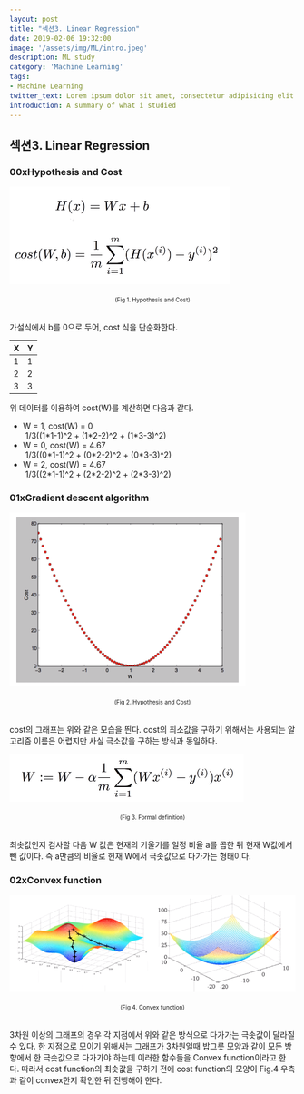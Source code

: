 ```yaml
---
layout: post
title: "섹션3. Linear Regression"
date: 2019-02-06 19:32:00
image: '/assets/img/ML/intro.jpeg'
description: ML study
category: 'Machine Learning'
tags:
- Machine Learning
twitter_text: Lorem ipsum dolor sit amet, consectetur adipisicing elit.
introduction: A summary of what i studied
---
```


## 섹션3. Linear Regression

### 00xHypothesis and Cost
 ![problem](/assets/img/ML/section3/figure1.PNG "Hypothesis and Cost")
<center><font size="0.5em">(Fig 1. Hypothesis and Cost)</font></center><br>

가설식에서 b를 0으로 두어, cost 식을 단순화한다.

 X | Y
 ---- | ----
 1 | 1
 2 | 2
 3 | 3

위 데이터를 이용하여 cost(W)를 계산하면 다음과 같다.
 - W = 1, cost(W) = 0<br>
    &nbsp;1/3((1\*1-1)^2 + (1\*2-2)^2 + (1\*3-3)^2)
 - W = 0, cost(W) = 4.67<br>
    &nbsp;1/3((0\*1-1)^2 + (0\*2-2)^2 + (0\*3-3)^2)
 - W = 2, cost(W) = 4.67<br>
    &nbsp;1/3((2\*1-1)^2 + (2\*2-2)^2 + (2\*3-3)^2)

### 01xGradient descent algorithm

 ![problem](/assets/img/ML/section3/figure2.PNG "Hypothesis and Cost")
<center><font size="0.5em">(Fig 2. Hypothesis and Cost)</font></center><br>

cost의 그래프는 위와 같은 모습을 띈다. cost의 최소값을 구하기 위해서는 사용되는 알고리즘 이름은 어렵지만 사실 극소값을 구하는 방식과 동일하다.

 ![problem](/assets/img/ML/section3/figure3.PNG "Formal definition")
<center><font size="0.5em">(Fig 3. Formal definition)</font></center><br>

최솟값인지 검사할 다음 W 값은 현재의 기울기를 일정 비율 a를 곱한 뒤 현재 W값에서 뺀 값이다. 즉 a만큼의 비율로 현재 W에서 극솟값으로 다가가는 형태이다.<br>

### 02xConvex function

 ![problem](/assets/img/ML/section3/figure4.PNG "Convex function")
<center><font size="0.5em">(Fig 4. Convex function)</font></center><br>

3차원 이상의 그래프의 경우 각 지점에서 위와 같은 방식으로 다가가는 극솟값이 달라질 수 있다. 한 지점으로 모이기 위해서는 그래프가 3차원일때 밥그릇 모양과 같이 모든 방향에서 한 극솟값으로 다가가야 하는데 이러한 함수들을 Convex function이라고 한다. 따라서 cost function의 최솟값을 구하기 전에 cost function의 모양이 Fig.4 우측과 같이 convex한지 확인한 뒤 진행해야 한다.
